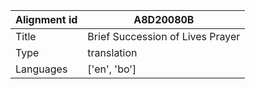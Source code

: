 |Alignment id | A8D20080B
| --- | --- 
|Title | Brief Succession of Lives Prayer 
|Type | translation
|Languages | ['en', 'bo']